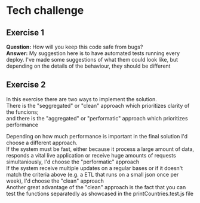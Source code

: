 # Tech challenge
## Exercise 1 
**Question:** How will you keep this code safe from bugs?  
**Answer:** My suggestion here is to have automated tests running every deploy. I've made some suggestions of what them could look like, but depending on the details of the behaviour, they should be different

## Exercise 2
In this exercise there are two ways to implement the solution.  
There is the "seggregated" or "clean" approach which prioritizes clarity of the funcions;  
and there is the "aggregated" or "performatic" approach which prioritizes performance  
  
Depending on how much performance is important in the final solution I'd choose a different approach.  
If the system must be fast, either because it process a large amount of data, responds a vital live application or receive huge amounts of requests simultaniously, I'd choose the "performatic" approach  
If the system receive multiple updates on a regular bases or if it doesn't match the criteria above (e.g. a ETL that runs on a small json once per week), I'd choose the "clean" approach  
Another great advantage of the "clean" approach is the fact that you can test the functions separatedly as showcased in the printCountries.test.js file